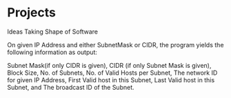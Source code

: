 # Projects
Ideas Taking Shape of Software

On given IP Address and either SubnetMask or CIDR, the program yields the following information as output:

Subnet Mask(if only CIDR is given),
CIDR (if only Subnet Mask is given), 
Block Size, No. of Subnets, 
No. of Valid Hosts per Subnet, 
The network ID for given IP Address, 
First Valid host in this Subnet, 
Last Valid host in this Subnet, and 
The broadcast ID of the Subnet.
